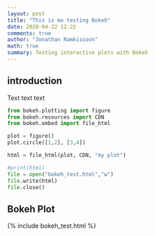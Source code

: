 ```yaml
---
layout: post
title: "This is me testing Bokeh"
date: 2020-04-22 12:22
comments: true
author: "Jonathan Ramkissoon"
math: true
summary: Testing interactive plots with Bokeh
---
```



## introduction

Text text text

```python
from bokeh.plotting import figure
from bokeh.resources import CDN
from bokeh.embed import file_html

plot = figure()
plot.circle([1,2], [3,4])

html = file_html(plot, CDN, "my plot")

#print(html)
file = open("bokeh_test.html","w")
file.write(html)
file.close()
```

## Bokeh Plot

{% include bokeh_test.html %}
